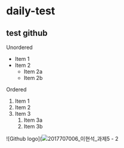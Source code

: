# daily-test

## test github

Unordered 
* Item 1 
* Item 2 
    * Item 2a 
    * Item 2b 

Ordered 
1. Item 1 
1. Item 2 
1. Item 3 
    1. Item 3a 
    1. Item 3b

![Github logo](![2017707006_이현석_과제5 - 2](https://user-images.githubusercontent.com/65410640/124070125-4bf1ca80-da78-11eb-91eb-6a10cc45aef4.png)
